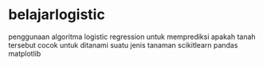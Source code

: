 # belajarlogistic

penggunaan algoritma logistic regression untuk memprediksi apakah tanah tersebut cocok untuk ditanami suatu jenis tanaman
scikitlearn pandas matplotlib

